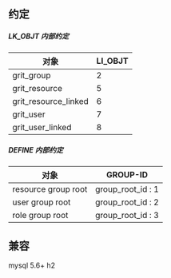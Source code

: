 
## 约定

##### LK_OBJT 内部约定

|  对象 | LI_OBJT | 
| -------- | -------- | 
| grit_group               | 2     | 
| grit_resource            | 5     | 
| grit_resource_linked     | 6     | 
| grit_user                | 7     | 
| grit_user_linked         | 8     | 


##### DEFINE 内部约定

|  对象 | GROUP-ID | 
| -------- | -------- | 
| resource group root    | group_root_id : 1     | 
| user group root        | group_root_id : 2     | 
| role group root        | group_root_id : 3     | 

## 兼容
mysql 5.6+
h2